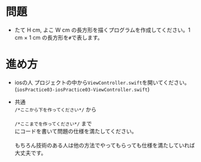 # 問題  
- たて H cm, よこ W cm の長方形を描くプログラムを作成してください。1 cm × 1 cm の長方形を`#`で表します。

# 進め方
- iosの人
プロジェクトの中から`ViewController.swift`を開いてください。  
(`iosPractice03-iosPractice03-ViewController.swift`)  
  

- 共通  
`/*ここから下を作ってください*/` から<br><br>
`/*ここまでを作ってください*/` まで<br>
にコードを書いて問題の仕様を満たしてください。<br><br>
もちろん技術のある人は他の方法でやってもらっても仕様を満たしていれば大丈夫です。<br>
